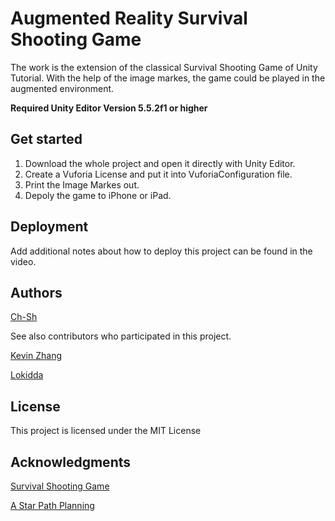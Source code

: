 # Augmented Reality Survival Shooting Game 
The work is the extension of the classical Survival Shooting Game of Unity Tutorial. With the help of the image markes,
the game could be played in the augmented environment.

**Required Unity Editor Version 5.5.2f1 or higher**

## Get started   

1. Download the whole project and open it directly with Unity Editor.
2. Create a Vuforia License and put it into VuforiaConfiguration file.
3. Print the Image Markes out.
4. Depoly the game to iPhone or iPad.

## Deployment

Add additional notes about how to deploy this project can be found in the video. 

## Authors

[Ch-Sh](https://github.com/Ch-Sh)

See also contributors who participated in this project.

[Kevin Zhang](https://github.com/kevin0932)

[Lokidda](https://github.com/Lokidda)


## License

This project is licensed under the MIT License

## Acknowledgments

[Survival Shooting Game](https://www.assetstore.unity3d.com/en/#!/content/40756)

[A Star Path Planning](https://arongranberg.com/astar/)

